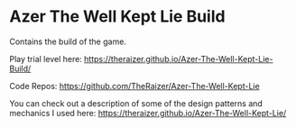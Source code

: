 # Azer The Well Kept Lie Build

Contains the build of the game.

Play trial level here: https://theraizer.github.io/Azer-The-Well-Kept-Lie-Build/

Code Repos: https://github.com/TheRaizer/Azer-The-Well-Kept-Lie

You can check out a description of some of the design patterns and mechanics I used here: https://theraizer.github.io/Azer-The-Well-Kept-Lie/